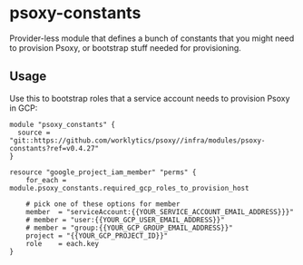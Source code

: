 # psoxy-constants

Provider-less module that defines a bunch of constants that you might need to provision Psoxy, or
bootstrap stuff needed for provisioning.

## Usage

Use this to bootstrap roles that a service account needs to provision Psoxy in GCP:

```hcl
module "psoxy_constants" {
  source = "git::https://github.com/worklytics/psoxy//infra/modules/psoxy-constants?ref=v0.4.27"
}

resource "google_project_iam_member" "perms" {
    for_each = module.psoxy_constants.required_gcp_roles_to_provision_host

    # pick one of these options for member
    member  = "serviceAccount:{{YOUR_SERVICE_ACCOUNT_EMAIL_ADDRESS}}}"
    # member = "user:{{YOUR_GCP_USER_EMAIL_ADDRESS}}"
    # member = "group:{{YOUR_GCP_GROUP_EMAIL_ADDRESS}}"
    project = "{{YOUR_GCP_PROJECT_ID}}"
    role    = each.key
}

```
